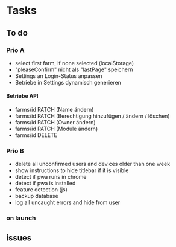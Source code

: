 # Tasks

## To do

### Prio A

- select first farm, if none selected (localStorage)
- "pleaseConfirm" nicht als "lastPage" speichern
- Settings an Login-Status anpassen
- Betriebe in Settings dynamisch generieren

#### Betriebe API

- farms/id PATCH (Name ändern)
- farms/id PATCH (Berechtigung hinzufügen / ändern / löschen)
- farms/id PATCH (Owner ändern)
- farms/id PATCH (Module ändern)
- farms/id DELETE

### Prio B

- delete all unconfirmed users and devices older than one week
- show instructions to hide titlebar if it is visible
- detect if pwa runs in chrome
- detect if pwa is installed
- feature detection (js)
- backup database
- log all uncaught errors and hide from user

### on launch

## issues
